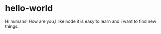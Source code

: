 # hello-world

Hi humans!
         How are you,I like node it is easy to learn
         and i want to find new things.
